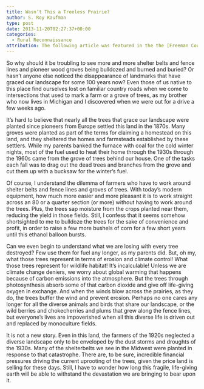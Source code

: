 ```yaml
---
title: Wasn’t This a Treeless Prairie?
author: S. Roy Kaufman
type: post
date: 2013-11-20T02:27:37+00:00
categories:
  - Rural Reconnaissance
attribution: The following article was featured in the the [Freeman Courier](http://freemansd.com) in November 2013, as part of the feature "Rural Reconnaissance".
---
```


So why should it be troubling to see more and more shelter belts and fence lines
and pioneer wood groves being bulldozed and burned and buried? Or hasn’t anyone
else noticed the disappearance of landmarks that have graced our landscape for
some 100 years now? Even those of us native to this place find ourselves lost on
familiar country roads when we come to intersections that used to mark a farm or
a grove of trees, as my brother who now lives in Michigan and I discovered when
we were out for a drive a few weeks ago.

It’s hard to believe that nearly all the trees that grace our landscape were
planted since pioneers from Europe settled this land in the 1870s. Many groves
were planted as part of the terms for claiming a homestead on this land, and
they sheltered the homes and farmsteads established by these settlers. While my
parents banked the furnace with coal for the cold winter nights, most of the
fuel used to heat their home through the 1930s through the 1960s came from the
grove of trees behind our house. One of the tasks each fall was to drag out the
dead trees and branches from the grove and cut them up with a bucksaw for the
winter’s fuel.

Of course, I understand the dilemma of farmers who have to work around shelter
belts and fence lines and groves of trees. With today’s modern equipment, how
much more easier and more pleasant it is to work straight across an 80 or a
quarter section (or more) without having to work around the trees. Plus, the
trees sap moisture from the crops planted near them, reducing the yield in those
fields. Still, I confess that it seems somehow shortsighted to me to bulldoze
the trees for the sake of convenience and profit, in order to raise a few more
bushels of corn for a few short years until this ethanol balloon bursts.

Can we even begin to understand what we are losing with every tree destroyed?
Few use them for fuel any longer, as my parents did. But, oh my, what those
trees represent in terms of erosion and climate control! What those trees
represent for wildlife habitat! It’s incalculable! Unless we are climate change
deniers, we worry about global warming that happens because of carbon emissions
into the atmosphere. But the trees through photosynthesis absorb some of that
carbon dioxide and give off life-giving oxygen in exchange. And when the winds
blow across the prairies, as they do, the trees buffer the wind and prevent
erosion. Perhaps no one cares any longer for all the diverse animals and birds
that share our landscape, or the wild berries and chokecherries and plums that
grew along the fence lines, but everyone’s lives are impoverished when all this
diverse life is driven out and replaced by monoculture fields.

It is not a new story. Even in this land, the farmers of the 1920s neglected a
diverse landscape only to be enveloped by the dust storms and droughts of the
1930s. Many of the shelterbelts we see in the Midwest were planted in response
to that catastrophe. There are, to be sure, incredible financial pressures
driving the current uprooting of the trees, given the price land is selling for
these days. Still, I have to wonder how long this fragile, life-giving earth
will be able to withstand the devastation we are bringing to bear upon it.
